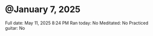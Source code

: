 # @January 7, 2025

Full date: May 11, 2025 8:24 PM
Ran today: No
Meditated: No
Practiced guitar: No